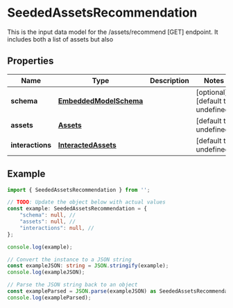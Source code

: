 
# SeededAssetsRecommendation

This is the input data model for the /assets/recommend [GET] endpoint. It includes both a list of assets but also 

## Properties

Name | Type | Description | Notes
------------ | ------------- | ------------- | -------------
**schema** | [**EmbeddedModelSchema**](EmbeddedModelSchema) |  | [optional] [default to undefined]
**assets** | [**Assets**](Assets) |  | [default to undefined]
**interactions** | [**InteractedAssets**](InteractedAssets) |  | [default to undefined]

## Example

```typescript
import { SeededAssetsRecommendation } from '';

// TODO: Update the object below with actual values
const example: SeededAssetsRecommendation = {
    "schema": null, // 
    "assets": null, // 
    "interactions": null, // 
};

console.log(example);

// Convert the instance to a JSON string
const exampleJSON: string = JSON.stringify(example);
console.log(exampleJSON);

// Parse the JSON string back to an object
const exampleParsed = JSON.parse(exampleJSON) as SeededAssetsRecommendation;
console.log(exampleParsed);
```




